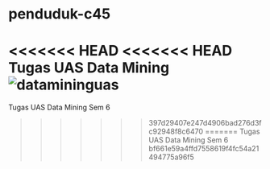 # penduduk-c45
<<<<<<< HEAD
<<<<<<< HEAD
Tugas UAS Data Mining<br>
![datamininguas](https://user-images.githubusercontent.com/40778475/87303321-3456c480-c53d-11ea-82ec-079ede00ef7e.png)
=======
Tugas UAS Data Mining Sem 6
>>>>>>> 397d29407e247d4906bad276d3fc92948f8c6470
=======
Tugas UAS Data Mining Sem 6
>>>>>>> bf661e59a4ffd7558619f4fc54a21494775a96f5
